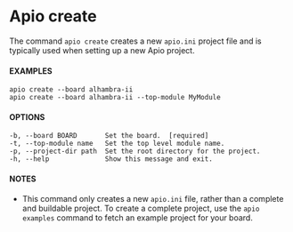 

# Apio create

The command `apio create` creates a new `apio.ini` project file and is
typically used when setting up a new Apio project.

#### EXAMPLES
```
apio create --board alhambra-ii
apio create --board alhambra-ii --top-module MyModule
```

#### OPTIONS
```
-b, --board BOARD       Set the board.  [required]
-t, --top-module name   Set the top level module name.
-p, --project-dir path  Set the root directory for the project.
-h, --help              Show this message and exit.
```

#### NOTES
* This command only creates a new `apio.ini` file, rather than a
complete and buildable project. To create a complete project, use the 
`apio examples` command to fetch an example project for your board.

<br>

